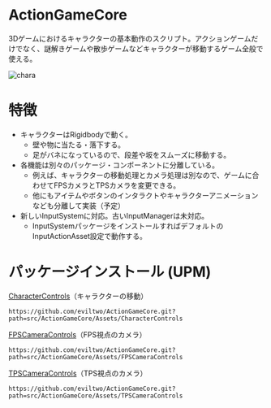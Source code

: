# ActionGameCore
3Dゲームにおけるキャラクターの基本動作のスクリプト。アクションゲームだけでなく、謎解きゲームや散歩ゲームなどキャラクターが移動するゲーム全般で使える。
 
![chara](https://github.com/eviltwo/ActionGameCore/assets/7721151/6921cd9a-26cf-404f-8d62-856556d62d1f)

# 特徴
- キャラクターはRigidbodyで動く。
  - 壁や物に当たる・落下する。
  - 足がバネになっているので、段差や坂をスムーズに移動する。
- 各機能は別々のパッケージ・コンポーネントに分離している。
  - 例えば、キャラクターの移動処理とカメラ処理は別なので、ゲームに合わせてFPSカメラとTPSカメラを変更できる。
  - 他にもアイテムやボタンのインタラクトやキャラクターアニメーションなども分離して実装（予定）
- 新しいInputSystemに対応。古いInputManagerは未対応。
  - InputSystemパッケージをインストールすればデフォルトのInputActionAsset設定で動作する。

# パッケージインストール (UPM)

[CharacterControls](https://github.com/eviltwo/ActionGameCore/blob/main/src/ActionGameCore/Assets/CharacterControls/CHANGELOG.md)（キャラクターの移動）
```
https://github.com/eviltwo/ActionGameCore.git?path=src/ActionGameCore/Assets/CharacterControls
```
[FPSCameraControls](https://github.com/eviltwo/ActionGameCore/blob/main/src/ActionGameCore/Assets/FPSCameraControls/CHANGELOG.md)（FPS視点のカメラ）
```
https://github.com/eviltwo/ActionGameCore.git?path=src/ActionGameCore/Assets/FPSCameraControls
```
[TPSCameraControls](https://github.com/eviltwo/ActionGameCore/blob/main/src/ActionGameCore/Assets/TPSCameraControls/CHANGELOG.md)（TPS視点のカメラ）
```
https://github.com/eviltwo/ActionGameCore.git?path=src/ActionGameCore/Assets/TPSCameraControls
```

